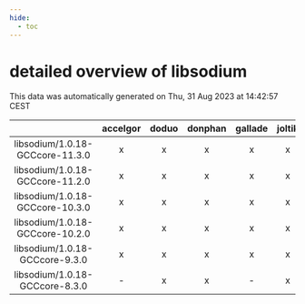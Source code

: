 ```yaml
---
hide:
  - toc
---
```


detailed overview of libsodium
==============================


This data was automatically generated on Thu, 31 Aug 2023 at 14:42:57 CEST  

| |accelgor|doduo|donphan|gallade|joltik|skitty|swalot|victini|
| :---: | :---: | :---: | :---: | :---: | :---: | :---: | :---: | :---: |
|libsodium/1.0.18-GCCcore-11.3.0|x|x|x|x|x|x|x|x|
|libsodium/1.0.18-GCCcore-11.2.0|x|x|x|x|x|x|x|x|
|libsodium/1.0.18-GCCcore-10.3.0|x|x|x|x|x|x|x|x|
|libsodium/1.0.18-GCCcore-10.2.0|x|x|x|x|x|x|x|x|
|libsodium/1.0.18-GCCcore-9.3.0|x|x|x|x|x|x|x|x|
|libsodium/1.0.18-GCCcore-8.3.0|-|x|x|-|x|x|x|x|

